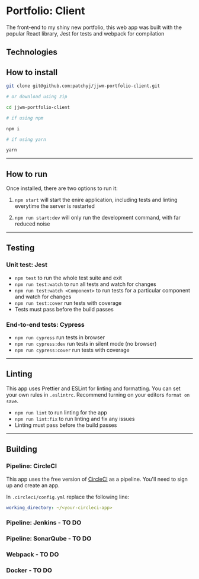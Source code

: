 # Portfolio: Client

The front-end to my shiny new portfolio, this web app was built with the popular React library, Jest for tests and webpack for compilation

## Technologies

## How to install

```bash
git clone git@github.com:patchyj/jjwm-portfolio-client.git

# or download using zip
```

```bash
cd jjwm-portfolio-client

# if using npm

npm i

# if using yarn

yarn
```

---

## How to run

Once installed, there are two options to run it:

1. `npm start` will start the enire application, including tests and linting everytime the server is restarted

2. `npm run start:dev` will only run the development command, with far reduced noise

---

## Testing

### Unit test: Jest

- `npm test` to run the whole test suite and exit
- `npm run test:watch` to run all tests and watch for changes
- `npm run test:watch <Component>` to run tests for a particular component and watch for changes
- `npm run test:cover` run tests with coverage
- Tests must pass before the build passes

### End-to-end tests: Cypress

- `npm run cypress` run tests in browser
- `npm run cypress:dev` run tests in silent mode (no browser)
- `npm run cypress:cover` run tests with coverage

---

## Linting

This app uses Prettier and ESLint for linting and formatting. You can set your own rules in `.eslintrc`. Recommend turning on your editors `format on save`.

- `npm run lint` to run linting for the app
- `npm run lint:fix` to run linting and fix any issues
- Linting must pass before the build passes

---

## Building

### Pipeline: CircleCI

This app uses the free version of [CircleCI](https://circleci.com/) as a pipeline. You'll need to sign up and create an app.

In `.circleci/config.yml` replace the following line:

```yml
working_directory: ~/<your-circleci-app>
```

### Pipeline: Jenkins - TO DO

### Pipeline: SonarQube - TO DO

### Webpack - TO DO

### Docker - TO DO
